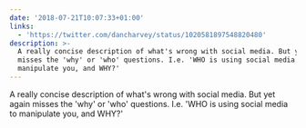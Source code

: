 ```yaml
---
date: '2018-07-21T10:07:33+01:00'
links:
  - 'https://twitter.com/dancharvey/status/1020581897548820480'
description: >-
  A really concise description of what's wrong with social media. But yet again
  misses the 'why' or 'who' questions. I.e. 'WHO is using social media to
  manipulate you, and WHY?'
---
```

A really concise description of what's wrong with social media. But yet again misses the 'why' or 'who' questions. I.e. 'WHO is using social media to manipulate you, and WHY?' 
